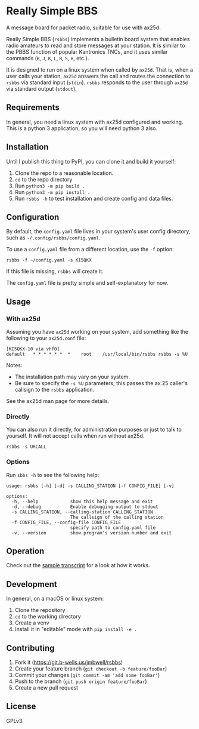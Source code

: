# Really Simple BBS

A message board for packet radio, suitable for use with ax25d. 

Really Simple BBS (`rsbbs`) implements a bulletin board system that enables
radio amateurs to read and store messages at your station. It is similar to the
PBBS function of popular Kantronics TNCs, and it uses similar commands (`B`,
`J`, `K`, `L`, `R`, `S`, `H`, etc.).

It is designed to run on a linux system when called by `ax25d`. That is, when a
user calls your station, `ax25d` answers the call and routes the connection to
`rsbbs` via standard input (`stdin`). `rsbbs` responds to the user through
`ax25d` via standard output (`stdout`).

## Requirements

In general, you need a linux system with ax25d configured and working. This is
a python 3 application, so you will need python 3 also.

## Installation

Until I publish this thing to PyPI, you can clone it and build it yourself:

1. Clone the repo to a reasonable location.
2. `cd` to the repo directory
3. Run `python3 -m pip build .`
4. Run `python3 -m pip install .`
5. Run `rsbbs -h` to test installation and create config and data files.

## Configuration

By default, the `config.yaml` file lives in your system's user config
directory, such as `~/.config/rsbbs/config.yaml`. 

To use a `config.yaml` file from a different location, use the `-f` option:
```
rsbbs -f ~/config.yaml -s KI5QKX
```

If this file is missing, `rsbbs` will create it.

The `config.yaml` file is pretty simple and self-explanatory for now.

## Usage

### With ax25d

Assuming you have `ax25d` working on your system, add something like the
following to your `ax25d.conf` file:

```
[KI5QKX-10 via vhf0]
default   * * * * * *  *    root    /usr/local/bin/rsbbs rsbbs -s %U
```

Notes:
- The installation path may vary on your system. 
- Be sure to specify the `-s %U` parameters; this passes the ax.25 caller's
  callsign to the `rsbbs` application.

See the ax25d man page for more details.

### Directly

You can also run it directly, for administration purposes or just to talk to
yourself. It will not accept calls when run without ax25d.

```
rsbbs -s URCALL
```

### Options

Run `sbbs -h` to see the following help:

```
usage: rsbbs [-h] [-d] -s CALLING_STATION [-f CONFIG_FILE] [-v]

options:
  -h, --help            show this help message and exit
  -d, --debug           Enable debugging output to stdout
  -s CALLING_STATION, --calling-station CALLING_STATION
                        The callsign of the calling station
  -f CONFIG_FILE, --config-file CONFIG_FILE
                        specify path to config.yaml file
  -v, --version         show program's version number and exit
```

## Operation

Check out the [sample transcript](sample_transcript.txt) for a look at how it
works.

## Development

In general, on a macOS or linux system: 
1. Clone the repository
2. `cd` to the working directory
3. Create a venv
4. Install it in "editable" mode with `pip install -e .`

## Contributing

1. Fork it (<https://git.b-wells.us/jmbwell/rsbbs>)
2. Create your feature branch (`git checkout -b feature/fooBar`)
3. Commit your changes (`git commit -am 'add some fooBar'`)
4. Push to the branch (`git push origin feature/fooBar`)
5. Create a new pull request

## License

GPLv3. 